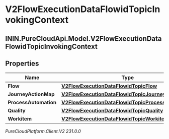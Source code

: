 # V2FlowExecutionDataFlowidTopicInvokingContext

## ININ.PureCloudApi.Model.V2FlowExecutionDataFlowidTopicInvokingContext

## Properties

|Name | Type | Description | Notes|
|------------ | ------------- | ------------- | -------------|
| **Flow** | [**V2FlowExecutionDataFlowidTopicFlow**](V2FlowExecutionDataFlowidTopicFlow) |  | [optional] |
| **JourneyActionMap** | [**V2FlowExecutionDataFlowidTopicJourneyActionMap**](V2FlowExecutionDataFlowidTopicJourneyActionMap) |  | [optional] |
| **ProcessAutomation** | [**V2FlowExecutionDataFlowidTopicProcessAutomation**](V2FlowExecutionDataFlowidTopicProcessAutomation) |  | [optional] |
| **Quality** | [**V2FlowExecutionDataFlowidTopicQuality**](V2FlowExecutionDataFlowidTopicQuality) |  | [optional] |
| **Workitem** | [**V2FlowExecutionDataFlowidTopicWorkitem**](V2FlowExecutionDataFlowidTopicWorkitem) |  | [optional] |



_PureCloudPlatform.Client.V2 231.0.0_
